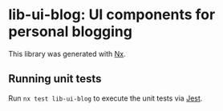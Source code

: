 # lib-ui-blog: UI components for personal blogging

This library was generated with [Nx](https://nx.dev).

## Running unit tests

Run `nx test lib-ui-blog` to execute the unit tests via [Jest](https://jestjs.io).
